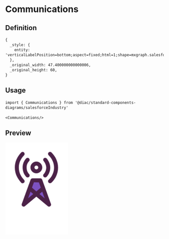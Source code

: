 # Communications

## Definition

```
{
  _style: { 
    entity: 'verticalLabelPosition=bottom;aspect=fixed;html=1;shape=mxgraph.salesforce.communications;',
  },
  _original_width: 47.400000000000006,
  _original_height: 60,
}
```

## Usage

```
import { Communications } from '@diac/standard-components-diagrams/salesforceIndustry'

<Communications/>
```

## Preview

<img src="./communications.png" width="200"/>
